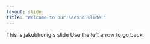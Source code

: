 ```yaml
---
layout: slide
title: "Welcome to our second slide!"
---
```


This is jakubhonig's slide
Use the left arrow to go back!
